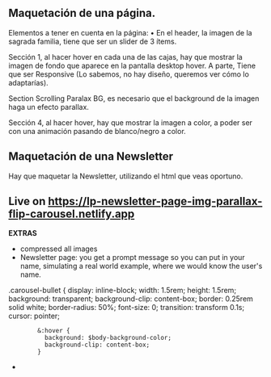 ## Maquetación de una página.
Elementos a tener en cuenta en la página:
• En el header, la imagen de la sagrada familia, tiene que ser un slider de 3
ítems.

Sección 1, al hacer hover en cada una de las cajas, hay que mostrar la
imagen de fondo que aparece en la pantalla desktop hover. A parte, Tiene
que ser Responsive (Lo sabemos, no hay diseño, queremos ver cómo lo
adaptarías).

Section Scrolling Paralax BG, es necesario que el background de la imagen
haga un efecto parallax.

Sección 4, al hacer hover, hay que mostrar la imagen a color, a poder ser
con una animación pasando de blanco/negro a color.

## Maquetación de una Newsletter
Hay que maquetar la Newsletter, utilizando el html que veas oportuno.


## Live on https://lp-newsletter-page-img-parallax-flip-carousel.netlify.app  

**EXTRAS**
* compressed all images  
* Newsletter page: you get a prompt message so you can put in your name, simulating a real world example, where we would know the user's name.  


.carousel-bullet {
            display: inline-block;
            width: 1.5rem;
            height: 1.5rem;
            background: transparent;
            background-clip: content-box;
            border: 0.25rem solid white;
            border-radius: 50%;
            font-size: 0;
            transition: transform 0.1s;
            cursor: pointer;

            &:hover {
              background: $body-background-color;
              background-clip: content-box;
            }
* 